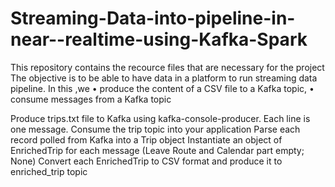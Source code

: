 # Streaming-Data-into-pipeline-in-near--realtime-using-Kafka-Spark
This repository contains the recource files that are necessary for the project
The objective is to be able to have data in a platform to run streaming data pipeline.
In this ,we 
• produce the content of a CSV file to a Kafka topic,
• consume messages from a Kafka topic

Produce trips.txt file to Kafka using kafka-console-producer. Each line is one message.
Consume the trip topic into your application 
Parse each record polled from Kafka into a Trip object 
Instantiate an object of EnrichedTrip for each message (Leave Route and Calendar part empty; None)
Convert each EnrichedTrip to CSV format and produce it to enriched_trip topic
